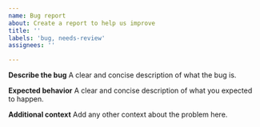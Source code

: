 ```yaml
---
name: Bug report
about: Create a report to help us improve
title: ''
labels: 'bug, needs-review'
assignees: ''

---
```


**Describe the bug**
A clear and concise description of what the bug is.

**Expected behavior**
A clear and concise description of what you expected to happen.

**Additional context**
Add any other context about the problem here.
